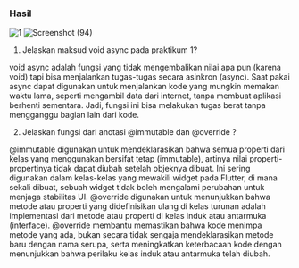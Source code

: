 ### Hasil
![1](https://github.com/user-attachments/assets/95238dc3-9061-44fe-b16e-4c987a089e0b)
![Screenshot (94)](https://github.com/user-attachments/assets/2377fb4a-a281-406b-bb27-abc4a9ca369e)




1. Jelaskan maksud void async pada praktikum 1?
   
void async adalah fungsi yang tidak mengembalikan nilai apa pun (karena void) tapi bisa menjalankan tugas-tugas secara asinkron (async). Saat pakai async dapat digunakan untuk menjalankan kode yang mungkin memakan waktu lama, seperti mengambil data dari internet, tanpa membuat aplikasi berhenti sementara. Jadi, fungsi ini bisa melakukan tugas berat tanpa mengganggu bagian lain dari kode.

2. Jelaskan fungsi dari anotasi @immutable dan @override ?
   
@immutable digunakan untuk mendeklarasikan bahwa semua properti dari kelas yang menggunakan bersifat tetap (immutable), artinya nilai properti-propertinya tidak dapat diubah setelah objeknya dibuat. Ini sering digunakan dalam kelas-kelas yang mewakili widget pada Flutter, di mana sekali dibuat, sebuah widget tidak boleh mengalami perubahan untuk menjaga stabilitas UI.
@override digunakan untuk menunjukkan bahwa metode atau properti yang didefinisikan ulang di kelas turunan adalah implementasi dari metode atau properti di kelas induk atau antarmuka (interface). @override membantu memastikan bahwa kode menimpa metode yang ada, bukan secara tidak sengaja mendeklarasikan metode baru dengan nama serupa, serta meningkatkan keterbacaan kode dengan menunjukkan bahwa perilaku kelas induk atau antarmuka telah diubah.
